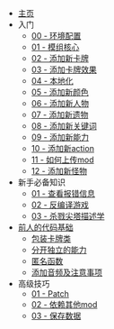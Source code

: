 * [主页](/README.md)
* 入门
    * [00 - 环境配置](/Tutorials/00%20-%20环境配置/README.md)
    * [01 - 模组核心](/Tutorials/01%20-%20模组核心/README.md)
    * [02 - 添加新卡牌](/Tutorials/02%20-%20添加新卡牌/README.md)
    * [03 - 添加卡牌效果](/Tutorials/03%20-%20添加卡牌效果/README.md)
    * [04 - 本地化](/Tutorials/04%20-%20本地化/README.md)
    * [05 - 添加新颜色](/Tutorials/05%20-%20添加新颜色/README.md)
    * [06 - 添加新人物](/Tutorials/06%20-%20添加新人物/README.md)
    * [07 - 添加新遗物](/Tutorials/07%20-%20添加新遗物/README.md)
    * [08 - 添加新关键词](/Tutorials/08%20-%20添加新关键词/README.md)
    * [09 - 添加新能力](/Tutorials/09%20-%20添加新能力/README.md)
    * [10 - 添加新action](/Tutorials/10%20-%20添加action/README.md)
    * [11 - 如何上传mod](/Tutorials/11%20-%20如何上传mod/README.md)
    * [12 - 添加新怪物](/Tutorials/12%20-%20添加新怪物/README.md)
* 新手必备知识
    * [01 - 查看报错信息](/Tutorials/新手必备知识/01%20-%20查看报错信息/README.md)
    * [02 - 反编译游戏](/Tutorials/新手必备知识/02%20-%20反编译游戏/README.md)
    * [03 - 杀戮尖塔描述学](/Tutorials/新手必备知识/03%20-%20杀戮尖塔描述学/README.md)
* [前人的代码基础](/Tutorials/前人的代码基础/README.md)
    * [包装卡牌类](/Tutorials/前人的代码基础/包装卡牌类/README.md)
    * [分开独立的能力](/Tutorials/前人的代码基础/分开独立的能力/README.md)
    * [匿名函数](/Tutorials/前人的代码基础/匿名函数/README.md)
    * [添加音频及注意事项](/Tutorials/前人的代码基础/添加音频及注意事项/README.md)
* 高级技巧
    * [01 - Patch](/Tutorials/高级技巧/01%20-%20Patch/README.md)
    * [02 - 依赖其他mod](/Tutorials/高级技巧/02%20-%20依赖其他mod/README.md)
    * [03 - 保存数据](/Tutorials/高级技巧/03%20-%20保存数据/README.md)